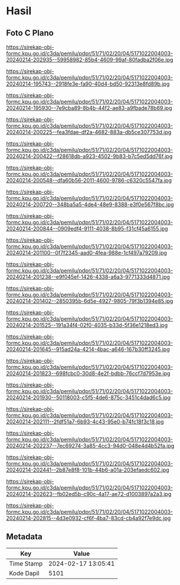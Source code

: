 # Hasil

## Foto C Plano

https://sirekap-obj-formc.kpu.go.id/c3da/pemilu/pdpr/51/71/02/20/04/5171022004003-20240214-202935--59958982-85b4-4609-99af-80fadba2f06e.jpg

https://sirekap-obj-formc.kpu.go.id/c3da/pemilu/pdpr/51/71/02/20/04/5171022004003-20240214-195743--2918fe3e-fa90-40d4-bd50-92313e8fd89b.jpg

https://sirekap-obj-formc.kpu.go.id/c3da/pemilu/pdpr/51/71/02/20/04/5171022004003-20240214-195930--7e9cba89-8b4b-44f2-ae83-a9fbade78b69.jpg

https://sirekap-obj-formc.kpu.go.id/c3da/pemilu/pdpr/51/71/02/20/04/5171022004003-20240214-200225--fea3fdae-df2a-4682-883a-db5ce307753d.jpg

https://sirekap-obj-formc.kpu.go.id/c3da/pemilu/pdpr/51/71/02/20/04/5171022004003-20240214-200422--f28618db-a923-4502-9b83-b7c5ed5dd76f.jpg

https://sirekap-obj-formc.kpu.go.id/c3da/pemilu/pdpr/51/71/02/20/04/5171022004003-20240214-200548--dfa60b56-2011-4600-9786-c6320c5547fa.jpg

https://sirekap-obj-formc.kpu.go.id/c3da/pemilu/pdpr/51/71/02/20/04/5171022004003-20240214-200720--348ba5a5-4de4-48e9-8388-e3f0e567f8bc.jpg

https://sirekap-obj-formc.kpu.go.id/c3da/pemilu/pdpr/51/71/02/20/04/5171022004003-20240214-200844--0909edf4-9111-4038-8b95-f31cf45a6155.jpg

https://sirekap-obj-formc.kpu.go.id/c3da/pemilu/pdpr/51/71/02/20/04/5171022004003-20240214-201100--0f7f2345-aad0-4fea-988e-1cf497a79209.jpg

https://sirekap-obj-formc.kpu.go.id/c3da/pemilu/pdpr/51/71/02/20/04/5171022004003-20240214-201238--e9f045ef-1426-4338-a6a3-9771333d4871.jpg

https://sirekap-obj-formc.kpu.go.id/c3da/pemilu/pdpr/51/71/02/20/04/5171022004003-20240214-201402--2850395b-6d5e-4927-9805-79f3b1394e85.jpg

https://sirekap-obj-formc.kpu.go.id/c3da/pemilu/pdpr/51/71/02/20/04/5171022004003-20240214-201525--191a34f4-02f0-4035-b33d-5f36e1218ed3.jpg

https://sirekap-obj-formc.kpu.go.id/c3da/pemilu/pdpr/51/71/02/20/04/5171022004003-20240214-201645--915ad24a-4214-4bac-a646-167b30ff3245.jpg

https://sirekap-obj-formc.kpu.go.id/c3da/pemilu/pdpr/51/71/02/20/04/5171022004003-20240214-201823--698fcbc0-30d8-4e2f-bdbb-76ccf7d7953e.jpg

https://sirekap-obj-formc.kpu.go.id/c3da/pemilu/pdpr/51/71/02/20/04/5171022004003-20240214-201930--50118003-c5f5-4de6-875c-3451c4dad6c5.jpg

https://sirekap-obj-formc.kpu.go.id/c3da/pemilu/pdpr/51/71/02/20/04/5171022004003-20240214-202111--2fdf51a7-6b93-4c43-95e0-b74fc18f3c18.jpg

https://sirekap-obj-formc.kpu.go.id/c3da/pemilu/pdpr/51/71/02/20/04/5171022004003-20240214-202237--7ec69274-3a85-4cc3-94d0-048e4d4b52fa.jpg

https://sirekap-obj-formc.kpu.go.id/c3da/pemilu/pdpr/51/71/02/20/04/5171022004003-20240214-202441--2b87e8f8-101b-44b6-a01a-203efaedc602.jpg

https://sirekap-obj-formc.kpu.go.id/c3da/pemilu/pdpr/51/71/02/20/04/5171022004003-20240214-202623--fb02ed5b-c90c-4a17-ae72-d1003897a2a3.jpg

https://sirekap-obj-formc.kpu.go.id/c3da/pemilu/pdpr/51/71/02/20/04/5171022004003-20240214-202815--4d3e0932-cf6f-4ba7-83cd-cb4a92f7e9dc.jpg


## Metadata

| Key        | Value               |
| ---------- | ------------------- |
| Time Stamp | 2024-02-17 13:05:41 |
| Kode Dapil | 5101                |



